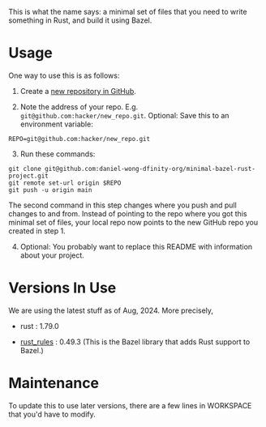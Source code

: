 This is what the name says: a minimal set of files that you need to write
something in Rust, and build it using Bazel.


# Usage

One way to use this is as follows:

1. Create a [new repository in GitHub][create].

[create]: https://github.com/new

2. Note the address of your repo. E.g. `git@github.com:hacker/new_repo.git`.
Optional: Save this to an environment variable:

```
REPO=git@github.com:hacker/new_repo.git
```

3. Run these commands:

```
git clone git@github.com:daniel-wong-dfinity-org/minimal-bazel-rust-project.git
git remote set-url origin $REPO
git push -u origin main
```

The second command in this step changes where you push and pull changes to and
from. Instead of pointing to the repo where you got this minimal set of files,
your local repo now points to the new GitHub repo you created in step 1.

4. Optional: You probably want to replace this README with information about your project.


# Versions In Use

We are using the latest stuff as of Aug, 2024. More precisely,

- rust : 1.79.0

- [rust_rules] : 0.49.3 (This is the Bazel library that adds Rust support to Bazel.)

[rust_rules]: https://github.com/bazelbuild/rules_rust


# Maintenance

To update this to use later versions, there are a few lines in WORKSPACE that
you'd have to modify.
